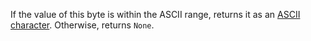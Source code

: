 If the value of this byte is within the ASCII range, returns it as an
[ASCII character](::core::ascii::Char). Otherwise, returns `None`.
